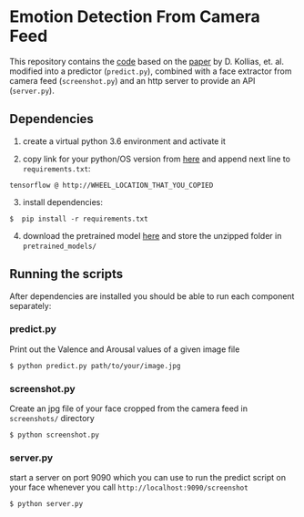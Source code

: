 # Emotion Detection From Camera Feed

This repository contains the [code](https://github.com/dkollias/Aff-Wild-models) based on the [paper](https://arxiv.org/pdf/1804.10938.pdf) by D. Kollias, et. al. modified into a predictor (`predict.py`), combined with a face extractor from camera feed (`screenshot.py`) and an http server to provide an API (`server.py`).


## Dependencies

1) create a virtual python 3.6 environment and activate it

2) copy link for your python/OS version from [here](https://stackoverflow.com/questions/41937915/how-to-pip-install-old-version-of-librarytensorflow) and append next line to `requirements.txt`:

`tensorflow @ http://WHEEL_LOCATION_THAT_YOU_COPIED` 

3) install dependencies:

`$  pip install -r requirements.txt`

4) download the pretrained model [here](https://drive.google.com/drive/folders/1yvmRAJT21S33-fNuh6tt8yKdrCp6gHas) and store the unzipped folder in `pretrained_models/`

## Running the scripts

After dependencies are installed you should be able to run each component separately:

### predict.py

Print out the Valence and Arousal values of a given image file

`$ python predict.py path/to/your/image.jpg`

### screenshot.py

Create an jpg file of your face cropped from the camera feed in `screenshots/` directory

`$ python screenshot.py`

### server.py

start a server on port 9090 which you can use to run the predict script on your face whenever you call `http://localhost:9090/screenshot`

`$ python server.py`